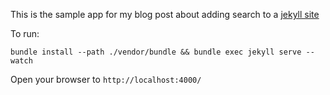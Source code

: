 This is the sample app for my blog post about adding search to a 
[jekyll site]()

To run:

```
bundle install --path ./vendor/bundle && bundle exec jekyll serve --watch
```

Open your browser to `http://localhost:4000/`
